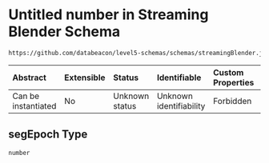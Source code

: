# Untitled number in Streaming Blender Schema

```txt
https://github.com/databeacon/level5-schemas/schemas/streamingBlender.json#/properties/pcds/properties/segEpoch
```



| Abstract            | Extensible | Status         | Identifiable            | Custom Properties | Additional Properties | Access Restrictions | Defined In                                                                 |
| :------------------ | :--------- | :------------- | :---------------------- | :---------------- | :-------------------- | :------------------ | :------------------------------------------------------------------------- |
| Can be instantiated | No         | Unknown status | Unknown identifiability | Forbidden         | Allowed               | none                | [blender.schema.json\*](../out/blender.schema.json "open original schema") |

## segEpoch Type

`number`
